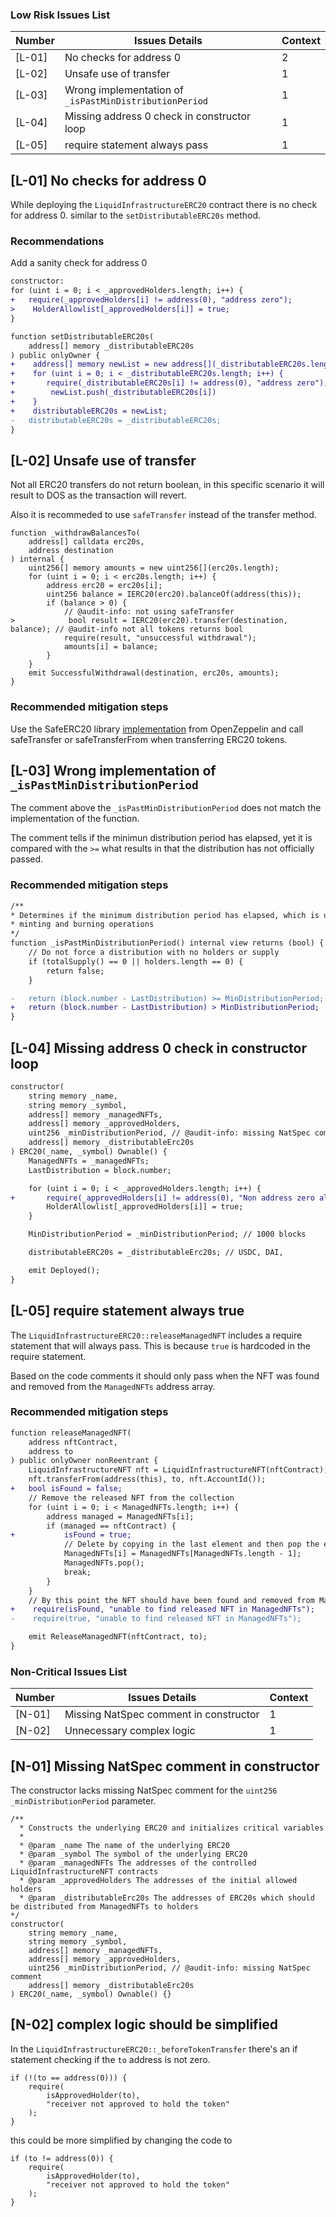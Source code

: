 ### Low Risk Issues List

| Number | Issues Details | Context |
| --- | --- | --- |
| [L-01] | No checks for address 0 | 2 |
| [L-02] | Unsafe use of transfer | 1 |
| [L-03] | Wrong implementation of `_isPastMinDistributionPeriod` | 1 |
| [L-04] | Missing address 0 check in constructor loop | 1 |
| [L-05] | require statement always pass | 1 |

## [L-01] No checks for address 0
While deploying the `LiquidInfrastructureERC20` contract there is no check for address 0. similar to the `setDistributableERC20s` method. 

### Recommendations
Add a sanity check for address 0

```diff
constructor:
for (uint i = 0; i < _approvedHolders.length; i++) {
+   require(_approvedHolders[i] != address(0), "address zero");
>    HolderAllowlist[_approvedHolders[i]] = true;
}
```

```diff
function setDistributableERC20s(
    address[] memory _distributableERC20s
) public onlyOwner {
+    address[] memory newList = new address[](_distributableERC20s.length);
+    for (uint i = 0; i < _distributableERC20s.length; i++) {
+       require(_distributableERC20s[i] != address(0), "address zero");
+        newList.push(_distributableERC20s[i])
+    }
+    distributableERC20s = newList; 
-   distributableERC20s = _distributableERC20s;
}
```

## [L-02] Unsafe use of transfer
Not all ERC20 transfers do not return boolean, in this specific scenario it will result to DOS as the transaction will revert. 

Also it is recommeded to use `safeTransfer` instead of the transfer method. 

```solidity
function _withdrawBalancesTo(
    address[] calldata erc20s,
    address destination
) internal {
    uint256[] memory amounts = new uint256[](erc20s.length);
    for (uint i = 0; i < erc20s.length; i++) {
        address erc20 = erc20s[i];
        uint256 balance = IERC20(erc20).balanceOf(address(this));
        if (balance > 0) {
            // @audit-info: not using safeTransfer
>            bool result = IERC20(erc20).transfer(destination, balance); // @audit-info not all tokens returns bool
            require(result, "unsuccessful withdrawal");
            amounts[i] = balance;
        }
    }
    emit SuccessfulWithdrawal(destination, erc20s, amounts);
}
```

### Recommended mitigation steps
Use the SafeERC20 library [implementation]("https://github.com/OpenZeppelin/openzeppelin-contracts/blob/master/contracts/token/ERC20/utils/SafeERC20.sol") from OpenZeppelin and call safeTransfer or safeTransferFrom when transferring ERC20 tokens.


## [L-03] Wrong implementation of `_isPastMinDistributionPeriod`
The comment above the `_isPastMinDistributionPeriod` does not match the implementation of the function. 

The comment tells if the minimun distribution period has elapsed, yet it is compared with the `>=` what results in that the distribution has not officially passed. 

### Recommended mitigation steps
```diff
/**
* Determines if the minimum distribution period has elapsed, which is used for restricting
* minting and burning operations
*/
function _isPastMinDistributionPeriod() internal view returns (bool) {
    // Do not force a distribution with no holders or supply
    if (totalSupply() == 0 || holders.length == 0) {
        return false;
    }

-   return (block.number - LastDistribution) >= MinDistributionPeriod;
+   return (block.number - LastDistribution) > MinDistributionPeriod;
}
```


## [L-04] Missing address 0 check in constructor loop

```diff
constructor(
    string memory _name,
    string memory _symbol,
    address[] memory _managedNFTs,
    address[] memory _approvedHolders,
    uint256 _minDistributionPeriod, // @audit-info: missing NatSpec comment: documented
    address[] memory _distributableErc20s
) ERC20(_name, _symbol) Ownable() {
    ManagedNFTs = _managedNFTs;
    LastDistribution = block.number;

    for (uint i = 0; i < _approvedHolders.length; i++) {
+       require(_approvedHolders[i] != address(0), "Non address zero allowed");
        HolderAllowlist[_approvedHolders[i]] = true;
    }

    MinDistributionPeriod = _minDistributionPeriod; // 1000 blocks

    distributableERC20s = _distributableErc20s; // USDC, DAI,

    emit Deployed();
}
```

## [L-05] require statement always true
The `LiquidInfrastructureERC20::releaseManagedNFT` includes a require statement that will always pass. This is because `true` is hardcoded in the require statement.

Based on the code comments it should only pass when the NFT was found and removed from the `ManagedNFTs` address array. 

### Recommended mitigation steps

```diff
function releaseManagedNFT(
    address nftContract,
    address to
) public onlyOwner nonReentrant {
    LiquidInfrastructureNFT nft = LiquidInfrastructureNFT(nftContract);
    nft.transferFrom(address(this), to, nft.AccountId());
+   bool isFound = false;
    // Remove the released NFT from the collection
    for (uint i = 0; i < ManagedNFTs.length; i++) {
        address managed = ManagedNFTs[i];
        if (managed == nftContract) {
+           isFound = true;
            // Delete by copying in the last element and then pop the end
            ManagedNFTs[i] = ManagedNFTs[ManagedNFTs.length - 1];
            ManagedNFTs.pop();
            break;
        }
    }
    // By this point the NFT should have been found and removed from ManagedNFTs
+    require(isFound, "unable to find released NFT in ManagedNFTs");
-    require(true, "unable to find released NFT in ManagedNFTs");

    emit ReleaseManagedNFT(nftContract, to);
}
```



### Non-Critical Issues List

| Number | Issues Details | Context |
| --- | --- | --- |
| [N-01] | Missing NatSpec comment in constructor | 1 |
| [N-02] | Unnecessary complex logic | 1 |


## [N-01] Missing NatSpec comment in constructor
The constructor lacks missing NatSpec comment for the `uint256 _minDistributionPeriod` parameter. 

```solidity
/**
  * Constructs the underlying ERC20 and initializes critical variables
  *
  * @param _name The name of the underlying ERC20
  * @param _symbol The symbol of the underlying ERC20
  * @param _managedNFTs The addresses of the controlled LiquidInfrastructureNFT contracts
  * @param _approvedHolders The addresses of the initial allowed holders
  * @param _distributableErc20s The addresses of ERC20s which should be distributed from ManagedNFTs to holders
*/ 
constructor(
    string memory _name,
    string memory _symbol,
    address[] memory _managedNFTs,
    address[] memory _approvedHolders,
    uint256 _minDistributionPeriod, // @audit-info: missing NatSpec comment
    address[] memory _distributableErc20s
) ERC20(_name, _symbol) Ownable() {}
```



## [N-02] complex logic should be simplified
In the `LiquidInfrastructureERC20::_beforeTokenTransfer` there's an if statement checking if the `to` address is not zero. 

```solidity
if (!(to == address(0))) {
    require(
        isApprovedHolder(to),
        "receiver not approved to hold the token"
    );
}
```

this could be more simplified by changing the code to
```solidity
if (to != address(0)) {
    require(
        isApprovedHolder(to),
        "receiver not approved to hold the token"
    );
}
```